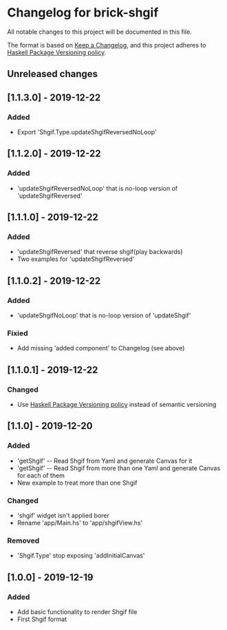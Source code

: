 # Changelog for brick-shgif
All notable changes to this project will be documented in this file.

The format is based on [Keep a Changelog](https://keepachangelog.com/en/1.0.0/),
and this project adheres to [Haskell Package Versioning policy](https://pvp.haskell.org/).

## Unreleased changes

## [1.1.3.0] - 2019-12-22

### Added
- Export 'Shgif.Type.updateShgifReversedNoLoop'

## [1.1.2.0] - 2019-12-22

### Added
- 'updateShgifReversedNoLoop' that is no-loop version of 'updateShgifReversed'

## [1.1.1.0] - 2019-12-22

### Added
- 'updateShgifReversed' that reverse shgif(play backwards)
- Two examples for 'updateShgifReversed'

## [1.1.0.2] - 2019-12-22

### Added
- 'updateShgifNoLoop' that is no-loop version of 'updateShgif'

### Fixied
- Add missing 'added component' to Changelog (see above)

## [1.1.0.1] - 2019-12-22

### Changed
- Use [Haskell Package Versioning policy](https://pvp.haskell.org/) instead of semantic versioning

## [1.1.0] - 2019-12-20

### Added
- 'getShgif' -- Read Shgif from Yaml and generate Canvas for it
- 'getShgif' -- Read Shgif from more than one Yaml and generate Canvas for each of them
- New example to treat more than one Shgif

### Changed
- 'shgif' widget isn't applied borer
- Rename 'app/Main.hs' to 'app/shgifView.hs'

### Removed
- 'Shgif.Type' stop exposing 'addInitialCanvas'

## [1.0.0] - 2019-12-19

### Added
- Add basic functionality to render Shgif file
- First Shgif format
